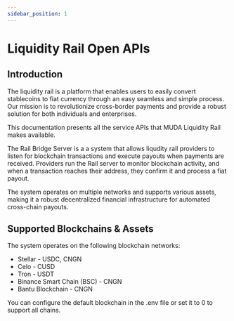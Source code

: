 ```yaml
---
sidebar_position: 1
---
```


# Liquidity Rail Open APIs

## Introduction

The liquidity rail is a platform that enables users to easily convert stablecoins to fiat currency through an easy seamless and simple process. Our mission is to revolutionize cross-border payments and provide a robust solution for both individuals and enterprises.

This documentation presents all the service APIs that MUDA Liquidity Rail makes available.

The Rail Bridge Server is a a system that allows liqudity rail providers to listen for blockchain transactions and execute payouts when payments are received. Providers run the Rail server to monitor blockchain activity, and when a transaction reaches their address, they confirm it and process a fiat payout.

The system operates on multiple networks and supports various assets, making it a robust decentralized financial infrastructure for automated cross-chain payouts.

## Supported Blockchains & Assets

The system operates on the following blockchain networks:

- Stellar - USDC, CNGN
- Celo - CUSD
- Tron - USDT
- Binance Smart Chain (BSC) - CNGN
- Bantu Blockchain - CNGN

You can configure the default blockchain in the .env file or set it to 0 to support all chains.

